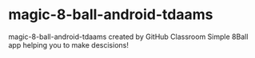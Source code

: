 # magic-8-ball-android-tdaams
magic-8-ball-android-tdaams created by GitHub Classroom
Simple 8Ball app helping you to make descisions!
